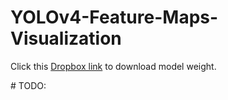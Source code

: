 # YOLOv4-Feature-Maps-Visualization  

Click this [Dropbox link](https://www.dropbox.com/s/h1n5n87wvczlw6v/yolov4_coco.pb?dl=0) to download model weight.  

\# TODO:
